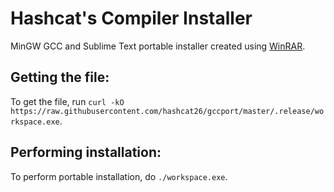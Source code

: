 # Hashcat's Compiler Installer
MinGW GCC and Sublime Text portable installer created using [WinRAR](https://www.win-rar.com).

Getting the file:
---------------------------------
To get the file, run `curl -kO https://raw.githubusercontent.com/hashcat26/gccport/master/.release/workspace.exe`.

Performing installation:
---------------------------------
To perform portable installation, do `./workspace.exe`.
